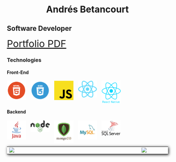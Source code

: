 <main>
<h1 style="text-align: center; width: 100%;"> Andrés Betancourt </h1>
<h2> Software Developer </h2>
  
<a href="https://github.com/AndresBetancourt-Dev/AndresBetancourt-Dev/blob/master/Andres%20Betancourt%20Portfolio.pdf" style="font-size: 30px;">Portfolio PDF</a>

  
<h3> Technologies </h3>
  
<h4> Front-End </h4>
<img align="left" alt="HTML" title="HTML" width="60px" src="images/technologies/html.webp" />
<img align="left" style="margin-left : 1em;" alt="CSS" title="CSS" width="60px" src="images/technologies/css.webp" />
<img align="left" style="margin-left : 1em;" alt="Javascript" title="Javascript" width="60px" src="images/technologies/js.png" />  
<img align="left" style="margin-left : 1em;" alt="React" title="React" width="60px" src="images/technologies/react.png" />  
<img align="left" style="margin-left : 1em;" alt="React Native" title="React Native" width="60px" src="images/technologies/react-native.png" />

<br/>
<br/>
<br/>
<br/>
 
 <h4> Backend </h4>
<img align="left" alt="Java" title="Java" width="60px" src="images/technologies/java.svg" />
<img align="left" style="margin-left : 1em;" alt="Node.js" title="Node.js" width="60px" src="images/technologies/node-js.svg" />
<img align="left" style="margin-left : 1em;" alt="MongoDB" title="MongoDB" width="60px" src="images/technologies/mongodb.png" />
<img align="left" style="margin-left : 1em;" alt="MySQL" title="MySQL" width="60px" src="images/technologies/mysql.jpg" /> 
<img align="left" style="margin-left : 1em;" alt="SQL Server" title="SQL Server" width="60px" src="images/technologies/sql-server.png" />

<br/>
<br/>
<br/>
<br/>

</main>

<center>
  <table style="box-shadow : 2px 2px 8px rgba(0,0,0,.9);">
    <tr>
        <td><img width="400px" align="left" src="https://github-readme-stats.vercel.app/api/top-langs/?username=AndresBetancourt-Dev&theme=calm&hide=html&layout=compact" /></td>
        <td><img width="495px" align="left" src="https://github-readme-stats.vercel.app/api?username=AndresBetancourt-Dev&theme=calm&show_icons=true&hide=html&layout=compact"/>            </td>
    </tr>   
  </table>
</center>
